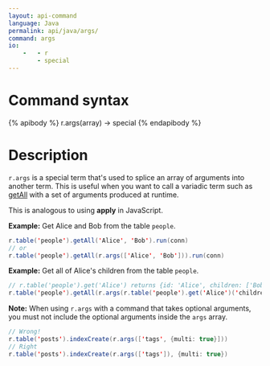 ```yaml
---
layout: api-command
language: Java
permalink: api/java/args/
command: args
io:
    -   - r
        - special
---
```


# Command syntax #

{% apibody %}
r.args(array) &rarr; special
{% endapibody %}

# Description #

`r.args` is a special term that's used to splice an array of arguments
into another term.  This is useful when you want to call a variadic
term such as [getAll](/api/java/get_all/) with a set of arguments produced at runtime.

This is analogous to using **apply** in JavaScript.

__Example:__ Get Alice and Bob from the table `people`.

```java
r.table('people').getAll('Alice', 'Bob').run(conn)
// or
r.table('people').getAll(r.args(['Alice', 'Bob'])).run(conn)
```

__Example:__ Get all of Alice's children from the table `people`.

```java
// r.table('people').get('Alice') returns {id: 'Alice', children: ['Bob', 'Carol']}
r.table('people').getAll(r.args(r.table('people').get('Alice')('children'))).run(conn)
```

__Note:__ When using `r.args` with a command that takes optional arguments, you must not include the optional arguments inside the `args` array.

```java
// Wrong!
r.table('posts').indexCreate(r.args(['tags', {multi: true}]))
// Right
r.table('posts').indexCreate(r.args(['tags']), {multi: true})
```
